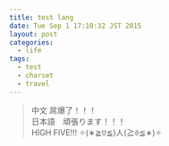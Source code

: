 ```yaml
---
title: test lang
date: Tue Sep 1 17:10:32 JST 2015
layout: post
categories:
  - life
tags:
  - test
  - charset
  - travel
---
```

> 中文 屌爆了！！！  
> 日本語　頑張ります！！！  
> HIGH FIVE!!! ✧(∗≧ꇴ≦)人(≧ꈊ≦∗)✧  
